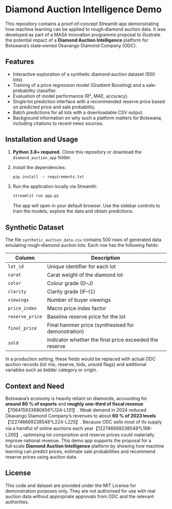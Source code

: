 # Diamond Auction Intelligence Demo

This repository contains a proof‑of‑concept Streamlit app demonstrating how
machine learning can be applied to rough‑diamond auction data.  It was
developed as part of a MASA innovation programme proposal to illustrate the
potential impact of a **Diamond Auction Intelligence** platform for
Botswana’s state‑owned Okavango Diamond Company (ODC).

## Features

- Interactive exploration of a synthetic diamond‑auction dataset (500 lots).
- Training of a price regression model (Gradient Boosting) and a sale‑
  probability classifier.
- Evaluation of model performance (R², MAE, accuracy).
- Single‑lot prediction interface with a recommended reserve price based on
  predicted price and sale probability.
- Batch predictions for all lots with a downloadable CSV output.
- Background information on why such a platform matters for Botswana,
  including citations to recent news sources.

## Installation and Usage

1. **Python 3.8+ required.** Clone this repository or download the
   `diamond_auction_app` folder.
2. Install the dependencies:

   ```bash
   pip install -r requirements.txt
   ```

3. Run the application locally via Streamlit:

   ```bash
   streamlit run app.py
   ```

   The app will open in your default browser.  Use the sidebar controls to
   train the models, explore the data and obtain predictions.

## Synthetic Dataset

The file `synthetic_auction_data.csv` contains 500 rows of generated data
emulating rough‑diamond auction lots.  Each row has the following fields:

| Column        | Description                                                   |
|---------------|---------------------------------------------------------------|
| `lot_id`      | Unique identifier for each lot                               |
| `carat`       | Carat weight of the diamond lot                              |
| `color`       | Colour grade (D–J)                                           |
| `clarity`     | Clarity grade (IF–I1)                                        |
| `viewings`    | Number of buyer viewings                                     |
| `price_index` | Macro price index factor                                     |
| `reserve_price` | Baseline reserve price for the lot                          |
| `final_price` | Final hammer price (synthesised for demonstration)           |
| `sold`        | Indicator whether the final price exceeded the reserve       |

In a production setting, these fields would be replaced with actual ODC auction
records (lot mix, reserve, bids, unsold flags) and additional variables such
as bidder category or origin.

## Context and Need

Botswana’s economy is heavily reliant on diamonds, accounting for
**around 80 % of exports** and **roughly one‑third of fiscal revenue**【706415933680656†L124-L131】.
Weak demand in 2024 reduced Okavango Diamond Company’s revenues to about
**60 % of 2023 levels**【122746669238548†L224-L225】.  Because ODC sells most of its supply via a
handful of online auctions each year【122746669238548†L198-L200】, optimising lot composition
and reserve prices could materially improve national revenue.  This demo app
supports the proposal for a full‑scale **Diamond Auction Intelligence** platform
by showing how machine learning can predict prices, estimate sale probabilities
and recommend reserve prices using auction data.

## License

This code and dataset are provided under the MIT License for demonstration
purposes only.  They are not authorised for use with real auction data without
appropriate approvals from ODC and the relevant authorities.